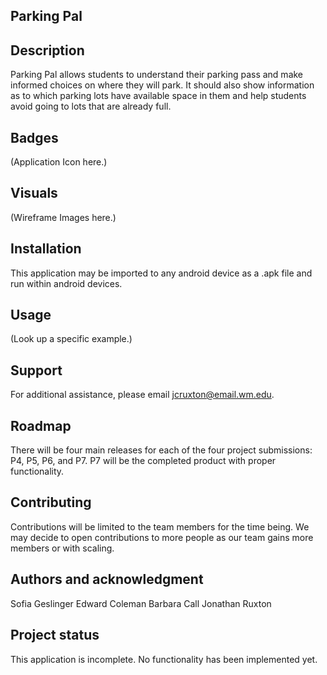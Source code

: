 ## Parking Pal

## Description
Parking Pal allows students to understand their parking pass and make informed choices on where they will park. It should also show information as to which parking lots have available space in them and help students avoid going to lots that are already full.

## Badges
(Application Icon here.)

## Visuals
(Wireframe Images here.)

## Installation
This application may be imported to any android device as a .apk file and run within android devices. 

## Usage
(Look up a specific example.)

## Support
For additional assistance, please email jcruxton@email.wm.edu. 

## Roadmap
There will be four main releases for each of the four project submissions: P4, P5, P6, and P7. P7 will be the completed product with proper functionality. 

## Contributing
Contributions will be limited to the team members for the time being. We may decide to open contributions to more people as our team gains more members or with scaling. 

## Authors and acknowledgment
Sofia Geslinger
Edward Coleman
Barbara Call
Jonathan Ruxton

## Project status
This application is incomplete. No functionality has been implemented yet. 
